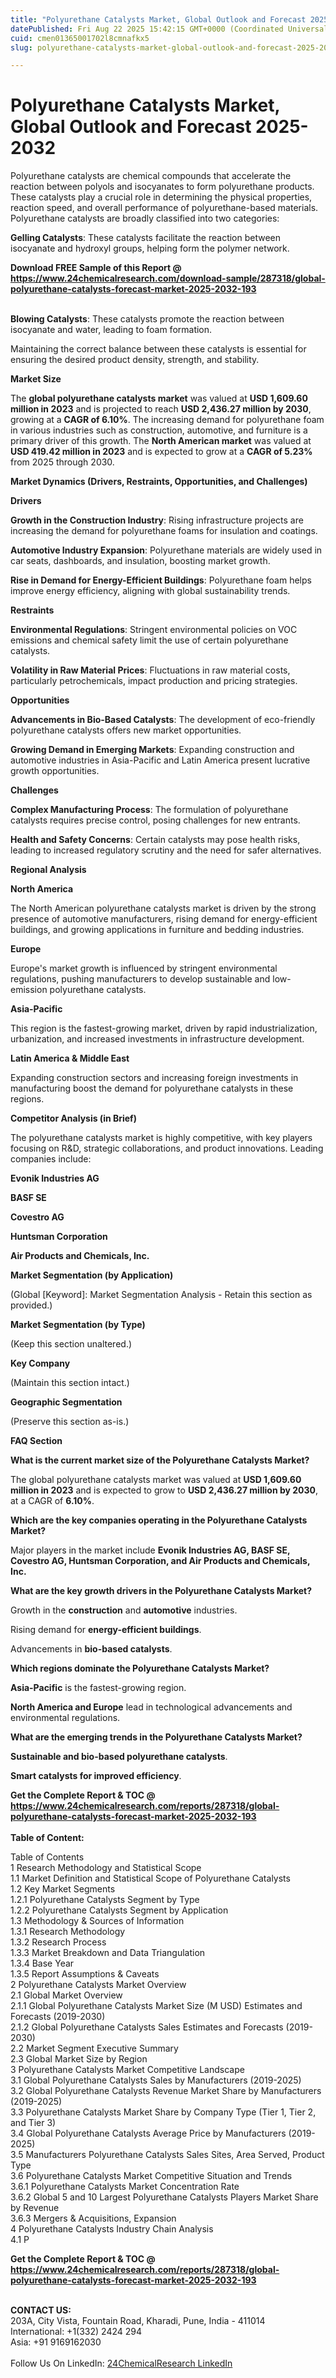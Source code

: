 ```yaml
---
title: "Polyurethane Catalysts Market, Global Outlook and Forecast 2025-2032"
datePublished: Fri Aug 22 2025 15:42:15 GMT+0000 (Coordinated Universal Time)
cuid: cmen01365001702l8cmnafkx5
slug: polyurethane-catalysts-market-global-outlook-and-forecast-2025-2032-1

---
```


# Polyurethane Catalysts Market, Global Outlook and Forecast 2025-2032

<p>Polyurethane catalysts are chemical compounds that accelerate the reaction between polyols and isocyanates to form polyurethane products. These catalysts play a crucial role in determining the physical properties, reaction speed, and overall performance of polyurethane-based materials. Polyurethane catalysts are broadly classified into two categories:</p><p>
</p><p><strong>Gelling Catalysts</strong>: These catalysts facilitate the reaction between isocyanate and hydroxyl groups, helping form the polymer network.</p><div><b>Download FREE Sample of this Report @ 
            <a href="https://www.24chemicalresearch.com/download-sample/287318/global-polyurethane-catalysts-forecast-market-2025-2032-193">
            https://www.24chemicalresearch.com/download-sample/287318/global-polyurethane-catalysts-forecast-market-2025-2032-193</a></b></div><br><p><strong>Blowing Catalysts</strong>: These catalysts promote the reaction between isocyanate and water, leading to foam formation.</p><p>
</p><p>Maintaining the correct balance between these catalysts is essential for ensuring the desired product density, strength, and stability.</p><p>
<strong>Market Size</strong></p><p>
</p><p>The <strong>global polyurethane catalysts market</strong> was valued at <strong>USD 1,609.60 million in 2023</strong> and is projected to reach <strong>USD 2,436.27 million by 2030</strong>, growing at a <strong>CAGR of 6.10%</strong>. The increasing demand for polyurethane foam in various industries such as construction, automotive, and furniture is a primary driver of this growth. The <strong>North American market</strong> was valued at <strong>USD 419.42 million in 2023</strong> and is expected to grow at a <strong>CAGR of 5.23%</strong> from 2025 through 2030.</p><p>
<strong>Market Dynamics (Drivers, Restraints, Opportunities, and Challenges)</strong></p><p>
<strong>Drivers</strong></p><p>
</p><p><strong>Growth in the Construction Industry</strong>: Rising infrastructure projects are increasing the demand for polyurethane foams for insulation and coatings.</p><p><strong>Automotive Industry Expansion</strong>: Polyurethane materials are widely used in car seats, dashboards, and insulation, boosting market growth.</p><p><strong>Rise in Demand for Energy-Efficient Buildings</strong>: Polyurethane foam helps improve energy efficiency, aligning with global sustainability trends.</p><p>
<strong>Restraints</strong></p><p>
</p><p><strong>Environmental Regulations</strong>: Stringent environmental policies on VOC emissions and chemical safety limit the use of certain polyurethane catalysts.</p><p><strong>Volatility in Raw Material Prices</strong>: Fluctuations in raw material costs, particularly petrochemicals, impact production and pricing strategies.</p><p>
<strong>Opportunities</strong></p><p>
</p><p><strong>Advancements in Bio-Based Catalysts</strong>: The development of eco-friendly polyurethane catalysts offers new market opportunities.</p><p><strong>Growing Demand in Emerging Markets</strong>: Expanding construction and automotive industries in Asia-Pacific and Latin America present lucrative growth opportunities.</p><p>
<strong>Challenges</strong></p><p>
</p><p><strong>Complex Manufacturing Process</strong>: The formulation of polyurethane catalysts requires precise control, posing challenges for new entrants.</p><p><strong>Health and Safety Concerns</strong>: Certain catalysts may pose health risks, leading to increased regulatory scrutiny and the need for safer alternatives.</p><p>
<strong>Regional Analysis</strong></p><p>
<strong>North America</strong></p><p>
</p><p>The North American polyurethane catalysts market is driven by the strong presence of automotive manufacturers, rising demand for energy-efficient buildings, and growing applications in furniture and bedding industries.</p><p>
<strong>Europe</strong></p><p>
</p><p>Europe's market growth is influenced by stringent environmental regulations, pushing manufacturers to develop sustainable and low-emission polyurethane catalysts.</p><p>
<strong>Asia-Pacific</strong></p><p>
</p><p>This region is the fastest-growing market, driven by rapid industrialization, urbanization, and increased investments in infrastructure development.</p><p>
<strong>Latin America &amp; Middle East</strong></p><p>
</p><p>Expanding construction sectors and increasing foreign investments in manufacturing boost the demand for polyurethane catalysts in these regions.</p><p>
<strong>Competitor Analysis (in Brief)</strong></p><p>
</p><p>The polyurethane catalysts market is highly competitive, with key players focusing on R&amp;D, strategic collaborations, and product innovations. Leading companies include:</p><p>
</p><p><strong>Evonik Industries AG</strong></p><p><strong>BASF SE</strong></p><p><strong>Covestro AG</strong></p><p><strong>Huntsman Corporation</strong></p><p><strong>Air Products and Chemicals, Inc.</strong></p><p>
<strong>Market Segmentation (by Application)</strong></p><p>
</p><p>(Global [Keyword]: Market Segmentation Analysis - Retain this section as provided.)</p><p>
<strong>Market Segmentation (by Type)</strong></p><p>
</p><p>(Keep this section unaltered.)</p><p>
<strong>Key Company</strong></p><p>
</p><p>(Maintain this section intact.)</p><p>
<strong>Geographic Segmentation</strong></p><p>
</p><p>(Preserve this section as-is.)</p><p>
<strong>FAQ Section</strong></p><p>
<strong>What is the current market size of the Polyurethane Catalysts Market?</strong></p><p>
</p><p>The global polyurethane catalysts market was valued at <strong>USD 1,609.60 million in 2023</strong> and is expected to grow to <strong>USD 2,436.27 million by 2030</strong>, at a CAGR of <strong>6.10%</strong>.</p><p>
<strong>Which are the key companies operating in the Polyurethane Catalysts Market?</strong></p><p>
</p><p>Major players in the market include <strong>Evonik Industries AG, BASF SE, Covestro AG, Huntsman Corporation, and Air Products and Chemicals, Inc.</strong></p><p>
<strong>What are the key growth drivers in the Polyurethane Catalysts Market?</strong></p><p>
</p><p>Growth in the <strong>construction</strong> and <strong>automotive</strong> industries.</p><p>Rising demand for <strong>energy-efficient buildings</strong>.</p><p>Advancements in <strong>bio-based catalysts</strong>.</p><p>
<strong>Which regions dominate the Polyurethane Catalysts Market?</strong></p><p>
</p><p><strong>Asia-Pacific</strong> is the fastest-growing region.</p><p><strong>North America and Europe</strong> lead in technological advancements and environmental regulations.</p><p>
<strong>What are the emerging trends in the Polyurethane Catalysts Market?</strong></p><p>
</p><p><strong>Sustainable and bio-based polyurethane catalysts</strong>.</p><p><strong>Smart catalysts for improved efficiency</strong>.</p>

<div><b>Get the Complete Report & TOC @ 
            <a href="https://www.24chemicalresearch.com/reports/287318/global-polyurethane-catalysts-forecast-market-2025-2032-193">
            https://www.24chemicalresearch.com/reports/287318/global-polyurethane-catalysts-forecast-market-2025-2032-193</a></b></div><br>
            <b>Table of Content:</b><p>Table of Contents<br />
1 Research Methodology and Statistical Scope<br />
1.1 Market Definition and Statistical Scope of Polyurethane Catalysts<br />
1.2 Key Market Segments<br />
1.2.1 Polyurethane Catalysts Segment by Type<br />
1.2.2 Polyurethane Catalysts Segment by Application<br />
1.3 Methodology & Sources of Information<br />
1.3.1 Research Methodology<br />
1.3.2 Research Process<br />
1.3.3 Market Breakdown and Data Triangulation<br />
1.3.4 Base Year<br />
1.3.5 Report Assumptions & Caveats<br />
2 Polyurethane Catalysts Market Overview<br />
2.1 Global Market Overview<br />
2.1.1 Global Polyurethane Catalysts Market Size (M USD) Estimates and Forecasts (2019-2030)<br />
2.1.2 Global Polyurethane Catalysts Sales Estimates and Forecasts (2019-2030)<br />
2.2 Market Segment Executive Summary<br />
2.3 Global Market Size by Region<br />
3 Polyurethane Catalysts Market Competitive Landscape<br />
3.1 Global Polyurethane Catalysts Sales by Manufacturers (2019-2025)<br />
3.2 Global Polyurethane Catalysts Revenue Market Share by Manufacturers (2019-2025)<br />
3.3 Polyurethane Catalysts Market Share by Company Type (Tier 1, Tier 2, and Tier 3)<br />
3.4 Global Polyurethane Catalysts Average Price by Manufacturers (2019-2025)<br />
3.5 Manufacturers Polyurethane Catalysts Sales Sites, Area Served, Product Type<br />
3.6 Polyurethane Catalysts Market Competitive Situation and Trends<br />
3.6.1 Polyurethane Catalysts Market Concentration Rate<br />
3.6.2 Global 5 and 10 Largest Polyurethane Catalysts Players Market Share by Revenue<br />
3.6.3 Mergers & Acquisitions, Expansion<br />
4 Polyurethane Catalysts Industry Chain Analysis<br />
4.1 P</p>

<div><b>Get the Complete Report & TOC @ 
            <a href="https://www.24chemicalresearch.com/reports/287318/global-polyurethane-catalysts-forecast-market-2025-2032-193">
            https://www.24chemicalresearch.com/reports/287318/global-polyurethane-catalysts-forecast-market-2025-2032-193</a></b></div><br>

<b>CONTACT US:</b><br>
            203A, City Vista, Fountain Road, Kharadi, Pune, India - 411014<br>
            International: +1(332) 2424 294<br>
            Asia: +91 9169162030 <br><br>
            Follow Us On LinkedIn: <a href="https://www.linkedin.com/company/24chemicalresearch/">24ChemicalResearch LinkedIn</a>